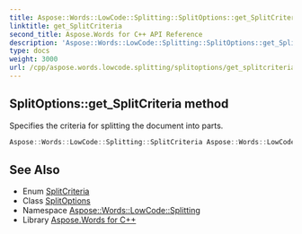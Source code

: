 ```yaml
---
title: Aspose::Words::LowCode::Splitting::SplitOptions::get_SplitCriteria method
linktitle: get_SplitCriteria
second_title: Aspose.Words for C++ API Reference
description: 'Aspose::Words::LowCode::Splitting::SplitOptions::get_SplitCriteria method. Specifies the criteria for splitting the document into parts in C++.'
type: docs
weight: 3000
url: /cpp/aspose.words.lowcode.splitting/splitoptions/get_splitcriteria/
---
```

## SplitOptions::get_SplitCriteria method


Specifies the criteria for splitting the document into parts.

```cpp
Aspose::Words::LowCode::Splitting::SplitCriteria Aspose::Words::LowCode::Splitting::SplitOptions::get_SplitCriteria() const
```

## See Also

* Enum [SplitCriteria](../../splitcriteria/)
* Class [SplitOptions](../)
* Namespace [Aspose::Words::LowCode::Splitting](../../)
* Library [Aspose.Words for C++](../../../)

